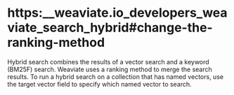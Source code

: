# https:\_\_weaviate.io_developers_weaviate_search_hybrid#change-the-ranking-method

Hybrid search combines the results of a vector search and a keyword (BM25F) search. Weaviate uses a ranking method to merge the search results. To run a hybrid search on a collection that has named vectors, use the target vector field to specify which named vector to search.
